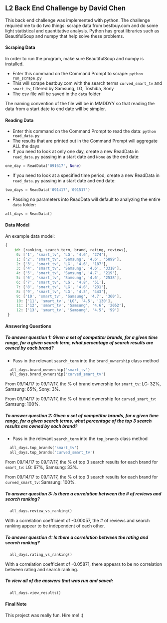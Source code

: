## L2 Back End Challenge by David Chen

This back end challenge was implemented with python. The challenge required me to do two things:
scrape data from bestbuy.com and do some light statistical and quantitative analysis. Python
has great libraries such as BeautifulSoup and numpy that help solve these problems.

#### Scraping Data

In order to run the program, make sure BeautifulSoup and numpy is installed.

+ Enter this command on the Command Prompt to scrape: `python run_scrape.py`
+ This will scrape bestbuy.com with the search terms `curved_smart_tv` and `smart_tv`, filtered by Samsung, LG, Toshiba, Sony
+ The csv file will be saved in the `data` folder

The naming convention of the file will be in MMDDYY so that reading the data from a start date to end date will be simpler.

#### Reading Data

+ Enter this command on the Command Prompt to read the data: `python read_data.py`
+ The results that are printed out in the Command Prompt will aggregate ALL the days
+ If you need to look at only one day, create a new ReadData in `read_data.py` passing in a start date and `None` as the end date:

```python
one_day = ReadData('091617', None)
```

+ If you need to look at a specified time period, create a new ReadData in `read_data.py` passing in a start date and end date:

```python
two_days = ReadData('091417','091517')
```

+ Passing no parameters into ReadData will default to analyzing the entire `data` folder:

```python
all_days = ReadData()
```

#### Data Model

An example data model:

``` python
{
    id: [ranking, search_term, brand, rating, reviews],
     0: ['1', 'smart_tv', 'LG', '4.6', '274'],
     1: ['2', 'smart_tv', 'Samsung', '4.6', '5899'],
     2: ['3', 'smart_tv', 'LG', '4.6', '187'],
     3: ['4', 'smart_tv', 'Samsung', '4.6', '3318'],
     4: ['5', 'smart_tv', 'Samsung', '4.7', '219'],
     5: ['6', 'smart_tv', 'Samsung', '4.6', '2538'],
     6: ['7', 'smart_tv', 'LG', '4.8', '51'],
     7: ['8', 'smart_tv', 'LG', '4.6', '231'],
     8: ['9', 'smart_tv', 'LG', '4.5', '443'],
     9: ['10', 'smart_tv', 'Samsung', '4.7', '360'],
     10: ['11', 'smart_tv', 'LG', '4.5', '130'],
     11: ['12', 'smart_tv', 'Samsung', '4.6', '2052'],
     12: ['13', 'smart_tv', 'Samsung', '4.5', '99']
 }
```

#### Answering Questions

##### To answer question 1: Given a set of competitor brands, for a given time range, for a given search term, what percentage of search results are owned by each brand?

+ Pass in the relevant `search_term` into the `brand_ownership` class method

```python
  all_days.brand_ownership('smart_tv')
  all_days.brand_ownership('curved_smart_tv')
```

From 09/14/17 to 09/17/17, the % of brand ownership for `smart_tv`: LG: 32%, Samsung: 65%, Sony: 3%.

From 09/14/17 to 09/17/17, the % of brand ownership for `curved_smart_tv`: Samsung: 100%.

##### To answer question 2: Given a set of competitor brands, for a given time range, for a given search terms, what percentage of the top 3 search results are owned by each brand?

+ Pass in the relevant `search_term` into the `top_brands` class method

```python
  all_days.top_brands('smart_tv')
  all_days.top_brands('curved_smart_tv')
```

From 09/14/17 to 09/17/17, the % of top 3 search results for each brand for `smart_tv`: LG: 67%, Samsung: 33%.

From 09/14/17 to 09/17/17, the % of top 3 search results for each brand for `curved_smart_tv`: Samsung: 100%.

##### To answer question 3: Is there a correlation between the # of reviews and search ranking?
```python
  all_days.review_vs_ranking()
```
With a correlation coefficient of -0.00057, the # of reviews and search ranking appear to be independent of each other.

##### To answer question 4: Is there a correlation between the rating and search ranking?
```python
  all_days.rating_vs_ranking()
```
With a correlation coefficient of -0.05871, there appears to be no correlation between rating and search ranking.

##### To view all of the answers that was run and saved:
```python
  all_days.view_results()
```

#### Final Note
This project was really fun. Hire me! :)
